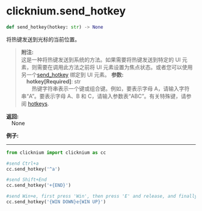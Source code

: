 
# clicknium.send_hotkey
```python
def send_hotkey(hotkey: str) -> None
```

将热键发送到光标的当前位置。

>**附注:**  
这是一种将热键发送到系统的方法。如果需要将热键发送到特定的 UI 元素，则需要在调用此方法之前将 UI 元素设置为焦点状态。或者您可以使用另一个[send_hotkey](./send_hotkey.md) 绑定到 UI 元素。
**参数:**  
    &emsp;**hotkey[Required]**: str   
       &emsp;&emsp;热键字符串表示一个键或组合键。例如，要表示字母 A，请输入字符串“A”。要表示字母 A、B 和 C，请输入参数表“ABC”。有关特殊键，请参阅 [hotkeys](https://docs.microsoft.com/en-au/dotnet/api/system.windows.forms.sendkeys?view=windowsdesktop-6.0#remarks).

**返回:**  
    &emsp;None

**例子:**
***
```python
from clicknium import clicknium as cc

#send Ctrl+a
cc.send_hotkey('^a')

#send Shift+End
cc.send_hotkey('+{END}')

#send Win+e, first press 'Win', then press 'E' and release, and finally release 'Win'
cc.send_hotkey('{WIN DOWN}e{WIN UP}')
```